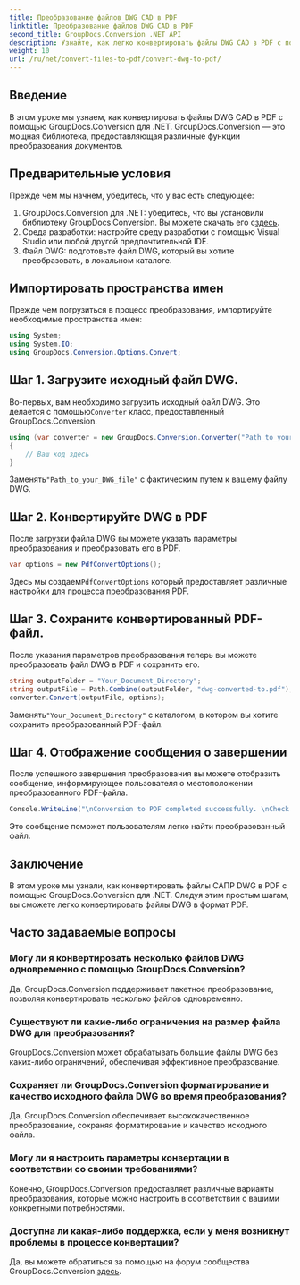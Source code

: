 ```yaml
---
title: Преобразование файлов DWG CAD в PDF
linktitle: Преобразование файлов DWG CAD в PDF
second_title: GroupDocs.Conversion .NET API
description: Узнайте, как легко конвертировать файлы DWG CAD в PDF с помощью GroupDocs.Conversion для .NET. Следуйте нашему пошаговому руководству для эффективного преобразования.
weight: 10
url: /ru/net/convert-files-to-pdf/convert-dwg-to-pdf/
---
```

## Введение
В этом уроке мы узнаем, как конвертировать файлы DWG CAD в PDF с помощью GroupDocs.Conversion для .NET. GroupDocs.Conversion — это мощная библиотека, предоставляющая различные функции преобразования документов.
## Предварительные условия
Прежде чем мы начнем, убедитесь, что у вас есть следующее:
1.  GroupDocs.Conversion для .NET: убедитесь, что вы установили библиотеку GroupDocs.Conversion. Вы можете скачать его с[здесь](https://releases.groupdocs.com/conversion/net/).
2. Среда разработки: настройте среду разработки с помощью Visual Studio или любой другой предпочтительной IDE.
3. Файл DWG: подготовьте файл DWG, который вы хотите преобразовать, в локальном каталоге.

## Импортировать пространства имен
Прежде чем погрузиться в процесс преобразования, импортируйте необходимые пространства имен:
```csharp
using System;
using System.IO;
using GroupDocs.Conversion.Options.Convert;
```
## Шаг 1. Загрузите исходный файл DWG.
 Во-первых, вам необходимо загрузить исходный файл DWG. Это делается с помощью`Converter` класс, предоставленный GroupDocs.Conversion. 
```csharp
using (var converter = new GroupDocs.Conversion.Converter("Path_to_your_DWG_file"))
{
    // Ваш код здесь
}
```
 Заменять`"Path_to_your_DWG_file"` с фактическим путем к вашему файлу DWG.
## Шаг 2. Конвертируйте DWG в PDF
После загрузки файла DWG вы можете указать параметры преобразования и преобразовать его в PDF. 
```csharp
var options = new PdfConvertOptions();
```
 Здесь мы создаем`PdfConvertOptions` который предоставляет различные настройки для процесса преобразования PDF.
## Шаг 3. Сохраните конвертированный PDF-файл.
После указания параметров преобразования теперь вы можете преобразовать файл DWG в PDF и сохранить его.
```csharp
string outputFolder = "Your_Document_Directory";
string outputFile = Path.Combine(outputFolder, "dwg-converted-to.pdf");
converter.Convert(outputFile, options);
```
 Заменять`"Your_Document_Directory"` с каталогом, в котором вы хотите сохранить преобразованный PDF-файл.
## Шаг 4. Отображение сообщения о завершении
После успешного завершения преобразования вы можете отобразить сообщение, информирующее пользователя о местоположении преобразованного PDF-файла.
```csharp
Console.WriteLine("\nConversion to PDF completed successfully. \nCheck output in {0}", outputFolder);
```
Это сообщение поможет пользователям легко найти преобразованный файл.

## Заключение
В этом уроке мы узнали, как конвертировать файлы САПР DWG в PDF с помощью GroupDocs.Conversion для .NET. Следуя этим простым шагам, вы сможете легко конвертировать файлы DWG в формат PDF.
## Часто задаваемые вопросы
### Могу ли я конвертировать несколько файлов DWG одновременно с помощью GroupDocs.Conversion?
Да, GroupDocs.Conversion поддерживает пакетное преобразование, позволяя конвертировать несколько файлов одновременно.
### Существуют ли какие-либо ограничения на размер файла DWG для преобразования?
GroupDocs.Conversion может обрабатывать большие файлы DWG без каких-либо ограничений, обеспечивая эффективное преобразование.
### Сохраняет ли GroupDocs.Conversion форматирование и качество исходного файла DWG во время преобразования?
Да, GroupDocs.Conversion обеспечивает высококачественное преобразование, сохраняя форматирование и качество исходного файла.
### Могу ли я настроить параметры конвертации в соответствии со своими требованиями?
Конечно, GroupDocs.Conversion предоставляет различные варианты преобразования, которые можно настроить в соответствии с вашими конкретными потребностями.
### Доступна ли какая-либо поддержка, если у меня возникнут проблемы в процессе конвертации?
 Да, вы можете обратиться за помощью на форум сообщества GroupDocs.Conversion.[здесь](https://forum.groupdocs.com/c/conversion/11).